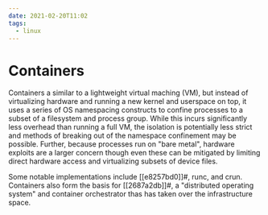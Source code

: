 ```yaml
---
date: 2021-02-20T11:02
tags:
  - linux
---
```


# Containers

Containers a similar to a lightweight virtual maching (VM), but instead of
virtualizing hardware and running a new kernel and userspace on top, it uses a
series of OS namespacing constructs to confine processes to a subset of a
filesystem and process group. While this incurs significantly less overhead than
running a full VM, the isolation is potentially less strict and methods of
breaking out of the namespace confinement may be possible. Further, because
processes run on "bare metal", hardware exploits are a larger concern though
even these can be mitigated by limiting direct hardware access and virtualizing
subsets of device files.

Some notable implementations include [[e8257bd0]]#, runc, and crun. Containers
also form the basis for [[2687a2db]]#, a "distributed operating system" and
container orchestrator thas has taken over the infrastructure space.
